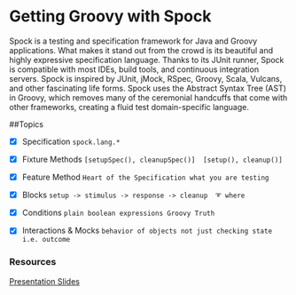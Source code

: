 # Getting Groovy with Spock

Spock is a testing and specification framework for Java and Groovy applications. What makes it stand out from the crowd is its beautiful and highly expressive specification language.
Thanks to its JUnit runner, Spock is compatible with most IDEs, build tools, and continuous integration servers. Spock is inspired by JUnit, jMock, RSpec, Groovy, Scala, Vulcans, and other fascinating life forms.
Spock uses the Abstract Syntax Tree (AST) in Groovy, which removes many of the ceremonial handcuffs that come with other frameworks, creating a fluid test domain-specific language.

##Topics
- [x] Specification `spock.lang.*`
- [x] Fixture Methods `[setupSpec(), cleanupSpec()]  [setup(), cleanup()]`
- [x] Feature Method `Heart of the Specification what you are testing`
- [x] Blocks `setup -> stimulus -> response -> cleanup  ➰ where`
- [x] Conditions `plain boolean expressions Groovy Truth`
- [x] Interactions & Mocks `behavior of objects not just checking state i.e. outcome`


### Resources
[Presentation Slides](https://drive.google.com/file/d/1qK-ubquVmEOwZEgLIfCfRCvwhOC2vrTq/view?usp=sharing)
